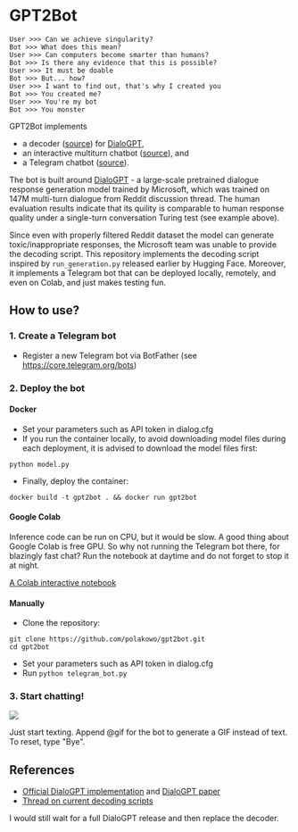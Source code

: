 # GPT2Bot

```
User >>> Can we achieve singularity?
Bot >>> What does this mean?
User >>> Can computers become smarter than humans?
Bot >>> Is there any evidence that this is possible?
User >>> It must be doable
Bot >>> But... how?
User >>> I want to find out, that's why I created you
Bot >>> You created me?
User >>> You're my bot
Bot >>> You monster
```

GPT2Bot implements 
  - a decoder ([source](https://github.com/polakowo/gpt2bot/blob/master/decoder.py)) for [DialoGPT](https://github.com/microsoft/DialoGPT), 
  - an interactive multiturn chatbot ([source](https://github.com/polakowo/gpt2bot/blob/master/interactive_bot.py)), and 
  - a Telegram chatbot ([source](https://github.com/polakowo/gpt2bot/blob/master/telegram_bot.py)).
  
The bot is built around [DialoGPT](https://github.com/microsoft/DialoGPT) - a large-scale pretrained dialogue response generation model trained by Microsoft, which was trained on 147M multi-turn dialogue from Reddit discussion thread. The human evaluation results indicate that its quility is comparable to human response quality under a single-turn conversation Turing test (see example above).

Since even with properly filtered Reddit dataset the model can generate toxic/inappropriate responses, the Microsoft team was unable to provide the decoding script. This repository implements the decoding script inspired by `run_generation.py` released earlier by Hugging Face. Moreover, it implements a Telegram bot that can be deployed locally, remotely, and even on Colab, and just makes testing fun.
  
## How to use?

### 1. Create a Telegram bot

- Register a new Telegram bot via BotFather (see https://core.telegram.org/bots)

### 2. Deploy the bot

#### Docker

- Set your parameters such as API token in dialog.cfg
- If you run the container locally, to avoid downloading model files during each deployment, it is advised to download the model files first:
```
python model.py
```
- Finally, deploy the container:
```
docker build -t gpt2bot . && docker run gpt2bot
```

#### Google Colab

Inference code can be run on CPU, but it would be slow. A good thing about Google Colab is free GPU. So why not running the Telegram bot there, for blazingly fast chat? Run the notebook at daytime and do not forget to stop it at night.

[A Colab interactive notebook](https://colab.research.google.com/github/polakowo/gpt2bot/blob/master/Demo.ipynb)

#### Manually

- Clone the repository:
```
git clone https://github.com/polakowo/gpt2bot.git
cd gpt2bot
```
- Set your parameters such as API token in dialog.cfg
- Run `python telegram_bot.py`

### 3. Start chatting!

![](telegram_bot.gif)

Just start texting. Append @gif for the bot to generate a GIF instead of text. To reset, type "Bye".

## References

- [Official DialoGPT implementation](https://github.com/microsoft/DialoGPT) and [DialoGPT paper](https://arxiv.org/abs/1911.00536)
- [Thread on current decoding scripts](https://github.com/microsoft/DialoGPT/issues/3)

I would still wait for a full DialoGPT release and then replace the decoder.

